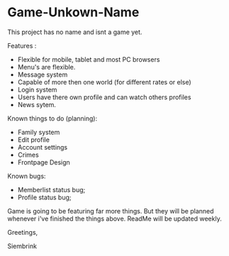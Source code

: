 # Game-Unkown-Name
This project has no name and isnt a game yet.

Features :
  - Flexible for mobile, tablet and most PC browsers
  - Menu's are flexible.
  - Message system
  - Capable of more then one world (for different rates or else)
  - Login system
  - Users have there own profile and can watch others profiles
  - News sytem.
  
Known things to do (planning):
  - Family system
  - Edit profile
  - Account settings
  - Crimes
  - Frontpage Design

Known bugs:
  - Memberlist status bug;
  - Profile status bug;

Game is going to be featuring far more things. But they will be planned whenever i've finished the things above. ReadMe will be updated weekly.

Greetings,

Siembrink
  
  
